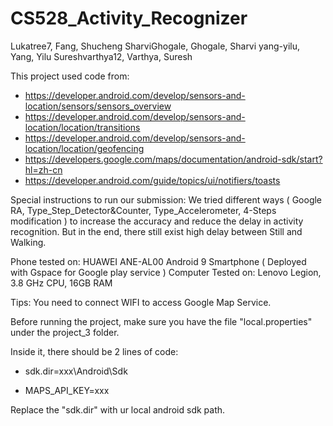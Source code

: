 # CS528_Activity_Recognizer

Lukatree7, Fang, Shucheng
SharviGhogale, Ghogale, Sharvi
yang-yilu, Yang, Yilu
Sureshvarthya12, Varthya, Suresh

This project used code from: 
* https://developer.android.com/develop/sensors-and-location/sensors/sensors_overview
* https://developer.android.com/develop/sensors-and-location/location/transitions
* https://developer.android.com/develop/sensors-and-location/location/geofencing
* https://developers.google.com/maps/documentation/android-sdk/start?hl=zh-cn
* https://developer.android.com/guide/topics/ui/notifiers/toasts

Special instructions to run our submission: We tried different ways ( Google RA, Type_Step_Detector&Counter, Type_Accelerometer, 4-Steps modification ) to increase the accuracy and reduce the delay in activity recognition. But in the end, there still exist high delay between Still and Walking.

Phone tested on: HUAWEI ANE-AL00 Android 9 Smartphone ( Deployed with Gspace for Google play service )
Computer Tested on: Lenovo Legion, 3.8 GHz CPU, 16GB RAM

Tips: You need to connect WIFI to access Google Map Service.

Before running the project, make sure you have the file "local.properties" under the project_3 folder.

Inside it, there should be 2 lines of code:

* sdk.dir=xxx\\Android\\Sdk

* MAPS_API_KEY=xxx

Replace the "sdk.dir" with ur local android sdk path.
